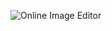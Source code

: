![Online Image Editor](https://github.com/user-attachments/assets/4aa954c0-ff63-4e89-bb3e-19c116c4eb2d)
